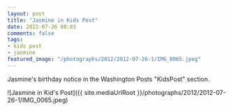 ```yaml
---
layout: post
title: "Jasmine in Kids Post"
date: 2012-07-26 08:03
comments: false
tags: 
- kids post
- jasmine
featured_image: "/photographs/2012/2012-07-26-1/IMG_0065.jpeg"
---
```

Jasmine's birthday notice in the Washington Posts "KidsPost" section.

![Jasmine in Kid's Post]({{ site.mediaUrlRoot }}/photographs/2012/2012-07-26-1/IMG_0065.jpeg)

